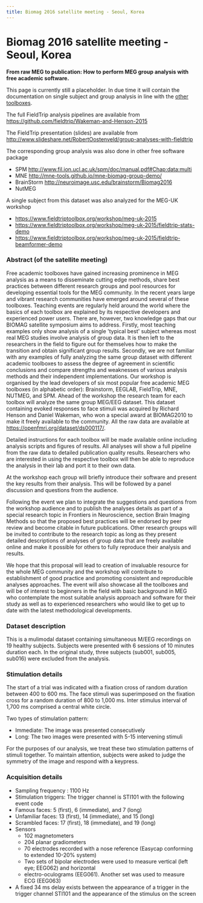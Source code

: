```yaml
---
title: Biomag 2016 satellite meeting - Seoul, Korea
---
```


# Biomag 2016 satellite meeting - Seoul, Korea

**From raw MEG to publication: How to perform MEG group analysis with free academic software.**

This page is currently still a placeholder. In due time it will contain the documentation on single subject and group analysis in line with the [other toolboxes](http://neuroimage.usc.edu/brainstorm/Biomag2016).

The full FieldTrip analysis pipelines are available from <https://github.com/fieldtrip/Wakeman-and-Henson-2015>

The FieldTrip presentation (slides) are available from <http://www.slideshare.net/RobertOostenveld/group-analyses-with-fieldtrip>

The corresponding group analysis was also done in other free software package

- SPM <http://www.fil.ion.ucl.ac.uk/spm/doc/manual.pdf#Chap:data:multi>
- MNE <http://mne-tools.github.io/mne-biomag-group-demo/>
- BrainStorm <http://neuroimage.usc.edu/brainstorm/Biomag2016>
- NutMEG

A single subject from this dataset was also analyzed for the MEG-UK workshop

- <https://www.fieldtriptoolbox.org/workshop/meg-uk-2015>
- <https://www.fieldtriptoolbox.org/workshop/meg-uk-2015/fieldtrip-stats-demo>
- <https://www.fieldtriptoolbox.org/workshop/meg-uk-2015/fieldtrip-beamformer-demo>

### Abstract (of the satellite meeting)

Free academic toolboxes have gained increasing prominence in MEG analysis as a means to disseminate cutting edge methods, share best practices between different research groups and pool resources for developing essential tools for the MEG community. In the recent years large and vibrant research communities have emerged around several of these toolboxes. Teaching events are regularly held around the world where the basics of each toolbox are explained by its respective developers and experienced power users. There are, however, two knowledge gaps that our BIOMAG satellite symposium aims to address. Firstly, most teaching examples only show analysis of a single 'typical best' subject whereas most real MEG studies involve analysis of group data. It is then left to the researchers in the field to figure out for themselves how to make the transition and obtain significant group results. Secondly, we are not familiar with any examples of fully analyzing the same group dataset with different academic toolboxes to assess the degree of agreement in scientific conclusions and compare strengths and weaknesses of various analysis methods and their independent implementations. Our workshop is organised by the lead developers of six most popular free academic MEG toolboxes (in alphabetic order): Brainstorm, EEGLAB, FieldTrip, MNE, NUTMEG, and SPM. Ahead of the workshop the research team for each toolbox will analyze the same group MEG/EEG dataset. This dataset containing evoked responses to face stimuli was acquired by Richard Henson and Daniel Wakeman, who won a special award at BIOMAG2010 to make it freely available to the community. All the raw data are available at <https://openfmri.org/dataset/ds000117/>.

Detailed instructions for each toolbox will be made available online including analysis scripts and figures of results. All analyses will show a full pipeline from the raw data to detailed publication quality results. Researchers who are interested in using the respective toolbox will then be able to reproduce the analysis in their lab and port it to their own data.

At the workshop each group will briefly introduce their software and present the key results from their analysis. This will be followed by a panel discussion and questions from the audience.

Following the event we plan to integrate the suggestions and questions from the workshop audience and to publish the analyses details as part of a special research topic in Frontiers in Neuroscience, section Brain Imaging Methods so that the proposed best practices will be endorsed by peer review and become citable in future publications. Other research groups will be invited to contribute to the research topic as long as they present detailed descriptions of analyses of group data that are freely available online and make it possible for others to fully reproduce their analysis and results.

We hope that this proposal will lead to creation of invaluable resource for the whole MEG community and the workshop will contribute to establishment of good practice and promoting consistent and reproducible analyses approaches. The event will also showcase all the toolboxes and will be of interest to beginners in the field with basic background in MEG who contemplate the most suitable analysis approach and software for their study as well as to experienced researchers who would like to get up to date with the latest methodological developments.

### Dataset description

This is a mulimodal dataset containing simultaneous M/EEG recordings on 19 healthy subjects. Subjects were presented with 6 sessions of 10 minutes duration each. In the original study, three subjects (sub001, sub005, sub016) were excluded from the analysis.

### Stimulation details

The start of a trial was indicated with a fixation cross of random duration between 400 to 600 ms.
The face stimuli was superimposed on the fixation cross for a random duration of 800 to 1,000 ms.
Inter stimulus interval of 1,700 ms comprised a central white circle.

Two types of stimulation pattern:

- Immediate: The image was presented consecutively
- Long: The two images were presented with 5-15 intervening stimuli

For the purposes of our analysis, we treat these two stimulation patterns of stimuli together.
To maintain attention, subjects were asked to judge the symmetry of the image and respond with a keypress.

### Acquisition details

- Sampling frequency : 1100 Hz
- Stimulation triggers: The trigger channel is STI101 with the following event code
- Famous faces: 5 (first), 6 (immediate), and 7 (long)
- Unfamiliar faces: 13 (first), 14 (immediate), and 15 (long)
- Scrambled faces: 17 (first), 18 (immediate), and 19 (long)
- Sensors
  - 102 magnetometers
  - 204 planar gradiometers
  - 70 electrodes recorded with a nose reference (Easycap conforming to extended 10-20% system)
  - Two sets of bipolar electrodes were used to measure vertical (left eye; EEG062) and horizontal
  - electro-oculograms (EEG061). Another set was used to measure ECG (EEG063)
- A fixed 34 ms delay exists between the appearance of a trigger in the trigger channel STI101 and the appearance of the stimulus on the screen
